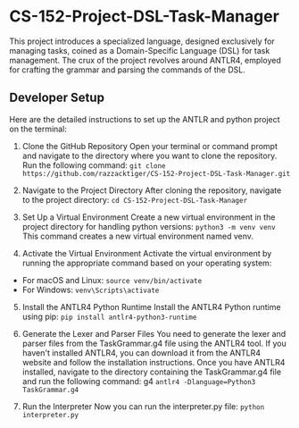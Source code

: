 # CS-152-Project-DSL-Task-Manager
This project introduces a specialized language, designed exclusively for managing tasks, coined as a Domain-Specific Language (DSL) for task management. The crux of the project revolves around ANTLR4, employed for crafting the grammar and parsing the commands of the DSL. 

## Developer Setup 
Here are the detailed instructions to set up the ANTLR and python project on the terminal:

1. Clone the GitHub Repository
Open your terminal or command prompt and navigate to the directory where you want to clone the repository. Run the following command:
`git clone https://github.com/razzacktiger/CS-152-Project-DSL-Task-Manager.git`

3. Navigate to the Project Directory
After cloning the repository, navigate to the project directory:
`cd CS-152-Project-DSL-Task-Manager`

5. Set Up a Virtual Environment
Create a new virtual environment in the project directory for handling python versions:
`python3 -m venv venv`
This command creates a new virtual environment named venv.

6. Activate the Virtual Environment
Activate the virtual environment by running the appropriate command based on your operating system:
- For macOS and Linux:
`source venv/bin/activate`
- For Windows:
`venv\Scripts\activate`

5. Install the ANTLR4 Python Runtime
Install the ANTLR4 Python runtime using pip:
`pip install antlr4-python3-runtime`

6. Generate the Lexer and Parser Files
You need to generate the lexer and parser files from the TaskGrammar.g4 file using the ANTLR4 tool. If you haven't installed ANTLR4, you can download it from the ANTLR4 website and follow the installation instructions.
Once you have ANTLR4 installed, navigate to the directory containing the TaskGrammar.g4 file and run the following command:
g4
`antlr4 -Dlanguage=Python3 TaskGrammar.g4 `

7. Run the Interpreter
Now you can run the interpreter.py file:
`python interpreter.py`



